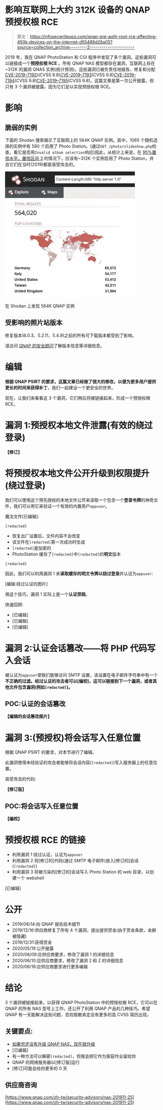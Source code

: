 # 影响互联网上大约 312K 设备的 QNAP 预授权根 RCE

> 原文：<https://infosecwriteups.com/qnap-pre-auth-root-rce-affecting-450k-devices-on-the-internet-d55488d28a05?source=collection_archive---------2----------------------->

2019 年，我在 QNAP PhotoStation 和 CGI 程序中发现了多个漏洞。这些漏洞可以链接成一个**预授权根 RCE** 。所有 QNAP NAS 模型都存在漏洞，互联网上存在~312K 的漏洞 QNAS 实例(统计预测)。这些漏洞已被负责任地报告、修复和分配[CVE-2019–7192](https://nvd.nist.gov/vuln/detail/CVE-2019-7192))(CVSS 9.8)[CVE-2019–7193](https://nvd.nist.gov/vuln/detail/CVE-2019-71923)(CVSS 9.8)[CVE-2019–7194](https://nvd.nist.gov/vuln/detail/CVE-2019-7194)(CVSS 9.8)[CVE-2019–7195](https://nvd.nist.gov/vuln/detail/CVE-2019-7195)(CVSS 9.8)。这篇文章是第一次公开披露，但只有 3 个漏洞被披露，因为它们足以实现预授权根 RCE。

# 影响

## 脆弱的实例

下面的 Shodan 搜索揭示了互联网上的 564K QNAP 实例。其中，1065 个随机选择的实例中有 590 个启用了 Photo Station。(通过`GET /photo/slideshow.php`检查，看它是否用`Invalid album selection`响应)因此，从统计上来说，在 [95%置信水平，置信区间 3](https://www.surveysystem.com/sscalc.htm) 的情况下，应该有~312K 个实例启用了 Photo Station，并且它们在当时(2019)都是易受攻击的。

![](img/c9f797fb4cb3cd1edf97f6c0761373f1.png)

在 Shodan 上发现 564K QNAP 实例

## 受影响的照片站版本

修复版本(6.0.3、5.2.11、5.4.9)之前的所有可下载版本都受到了影响。

请访问 [QNAP 的安全顾问](https://www.qnap.com/zh-tw/security-advisory/nas-201911-25)了解版本信息等详细信息。

# 编辑

**根据 QNAP PSIRT 的要求，这篇文章已经做了很大的修改，以便为更多用户提供更长的时间来获得补丁**。我们一起建设一个更安全的世界。

现在，让我们来看看这 3 个漏洞，它们稍后将被链接起来，形成一个预授权根 RCE。

# 漏洞 1:预授权本地文件泄露(有效的绕过登录)

**【修订】**

# 将预授权本地文件公开升级到权限提升(绕过登录)

我们可以使用这个预先授权的本地文件公开来读取一个包含一个**登录令牌**的神奇文件，我们可以用它来验证一个有效的内置用户`appuser`。

魔法文件[已编辑]:

```
[redacted]
```

*   恢复出厂设置后，文件内容不会改变
*   该文件在`[redacted]`第一次成功时生成
*   `[redacted]`是加密的
*   PhotoStation 缓存了`[redacted]`中`[redacted]`的**明文**版本

```
[redacted]
```

因此，我们可以利用漏洞 1 来**读取缓存的明文令牌以绕过登录**并认证为`appuser`:

[编辑:绕过认证的图片]

用这个技巧，漏洞 1 实际上是一个**认证旁路**。

快速回顾:

*   [已编辑]
*   [已编辑]
*   [已编辑]

# 漏洞 2:认证会话篡改——将 PHP 代码写入会话

被认证为`appuser`使我们能够访问 SMTP 设置，该设置在电子邮件字符串中有一个**不正确的过滤。经过认证的攻击者可以[编校]，这可以链接到下一个漏洞，或者其他文件包含漏洞(例如`[redacted]`)。**

## POC:认证的会话篡改

**【编辑的会话篡改图片】**

# 漏洞 3:(预授权)将会话写入任意位置

根据 QNAP PSIRT 的要求，对本节进行了编辑。

此漏洞使得未经验证的攻击者能够将会话内容(`[redacted]`)写入服务器上的任意位置。

易受攻击的代码:

**【修订版】**

## POC:将会话写入任意位置

**【编校】**

# 预授权根 RCE 的链接

*   利用漏洞 1 绕过认证，认证为`appuser`
*   利用漏洞 2 将[修订的]代码(通过 SMTP 电子邮件)放入[修订的]会话(`[redacted]`)
*   利用漏洞 3 将被污染的[修订的]会话写入 Photo Station 的 web 目录，以创建一个 webshell

[已编辑]

# 公开

*   2019/06/14:向 QNAP 报告技术细节
*   2019/12/16:供应商修复了所有 4 个漏洞，提出提供赏金(由于赏金条款，金额被隐藏)
*   2019/12/31:获得赏金
*   2020/05/19:公开披露
*   2020/06/09:应供应商要求，修改了漏洞 1 的详细信息
*   2020/06/10:应供应商要求，修改了漏洞 2 和 2 的详细信息
*   2020/06/19:应供应商要求进行更多编辑

# 结论

3 个漏洞被链接起来，以获得 QNAP PhotoStation 中的预授权根 RCE，它可以在 QNAP 的所有 NAS 型号上工作。还公开了利用 QNAP 产品的几种技巧。希望 QNAP 有一天能解决这些问题，否则我敢肯定会有更多的高 CVSS 简历出现。

## 关键要点:

*   [如果您还没有升级 QNAP NAS，现在就升级](https://www.qnap.com/zh-tw/security-advisory/nas-201911-25)
*   [已编辑]
*   有一种方法可以解密`[redacted]`，但我会把它作为家庭作业留给你
*   QNAP 的网络服务器以[修订版]运行
*   [修订]可能会给你更多的 0 天

## 供应商咨询

[https://www.qnap.com/zh-tw/security-advisory/nas-201911-25](https://www.qnap.com/zh-tw/security-advisory/nas-201911-25)